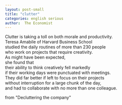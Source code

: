```yaml
---
layout: post-small
title: "clutter"
categories: english serious
author:  The Economist
---
```


Clutter is taking a toll on both morale and productivity.  
Teresa Amabile of Harvard Business School  
studied the daily routines of more than 230 people  
who work on projects that require creativity.  
As might have been expected,  
she found that  
their ability to think creatively fell markedly  
if their working days were punctuated with meetings.  
They did far better if left to focus on their projects  
without interruption for a large chunk of the day,  
and had to collaborate with no more than one colleague.

from "Decluttering the company"
